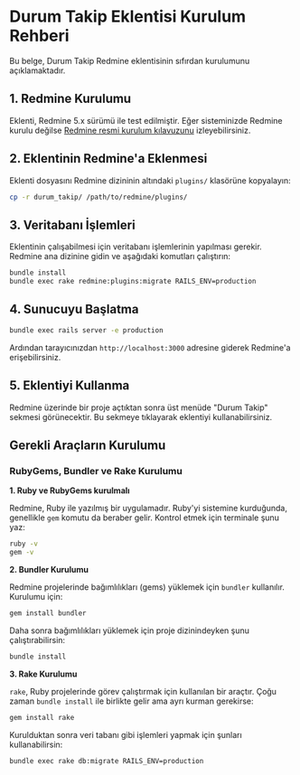 # Durum Takip Eklentisi Kurulum Rehberi

Bu belge, Durum Takip Redmine eklentisinin sıfırdan kurulumunu açıklamaktadır.

## 1. Redmine Kurulumu

Eklenti, Redmine 5.x sürümü ile test edilmiştir. Eğer sisteminizde Redmine kurulu değilse [Redmine resmi kurulum kılavuzunu](https://www.redmine.org/projects/redmine/wiki/RedmineInstall) izleyebilirsiniz.

## 2. Eklentinin Redmine'a Eklenmesi

Eklenti dosyasını Redmine dizininin altındaki `plugins/` klasörüne kopyalayın:

```bash
cp -r durum_takip/ /path/to/redmine/plugins/
```

## 3. Veritabanı İşlemleri

Eklentinin çalışabilmesi için veritabanı işlemlerinin yapılması gerekir. Redmine ana dizinine gidin ve aşağıdaki komutları çalıştırın:

```bash
bundle install
bundle exec rake redmine:plugins:migrate RAILS_ENV=production
```

## 4. Sunucuyu Başlatma

```bash
bundle exec rails server -e production
```

Ardından tarayıcınızdan `http://localhost:3000` adresine giderek Redmine'a erişebilirsiniz.

## 5. Eklentiyi Kullanma

Redmine üzerinde bir proje açtıktan sonra üst menüde "Durum Takip" sekmesi görünecektir. Bu sekmeye tıklayarak eklentiyi kullanabilirsiniz.


## Gerekli Araçların Kurulumu

### RubyGems, Bundler ve Rake Kurulumu

**1. Ruby ve RubyGems kurulmalı**

Redmine, Ruby ile yazılmış bir uygulamadır. Ruby'yi sistemine kurduğunda, genellikle `gem` komutu da beraber gelir. Kontrol etmek için terminale şunu yaz:

```bash
ruby -v
gem -v
```

**2. Bundler Kurulumu**

Redmine projelerinde bağımlılıkları (gems) yüklemek için `bundler` kullanılır. Kurulumu için:

```bash
gem install bundler
```

Daha sonra bağımlılıkları yüklemek için proje dizinindeyken şunu çalıştırabilirsin:

```bash
bundle install
```

**3. Rake Kurulumu**

`rake`, Ruby projelerinde görev çalıştırmak için kullanılan bir araçtır. Çoğu zaman `bundle install` ile birlikte gelir ama ayrı kurman gerekirse:

```bash
gem install rake
```

Kurulduktan sonra veri tabanı gibi işlemleri yapmak için şunları kullanabilirsin:

```bash
bundle exec rake db:migrate RAILS_ENV=production
```
